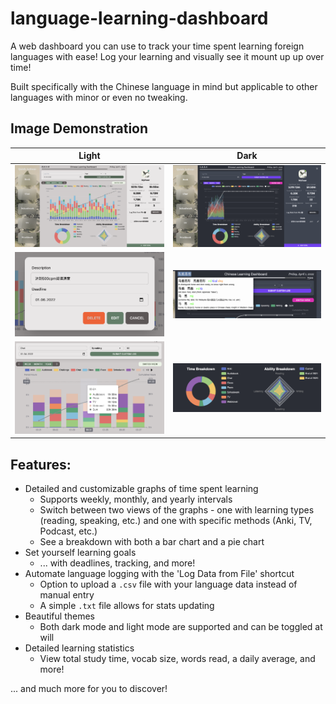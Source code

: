 # language-learning-dashboard
A web dashboard you can use to track your time spent learning foreign languages with ease! Log your learning and visually see it mount up up over time!

Built specifically with the Chinese language in mind but  applicable to other languages with minor or even no tweaking.

## Image Demonstration

Light             |  Dark
:-------------------------:|:-------------------------:
![](/images/whole.png) | ![](/images/dark-whole.png)
![](/images/goal.png) | ![](/images/dark-top.png)
![](/images/track.png) | ![](/images/dark-stats-lower.png)

## Features:
- Detailed and customizable graphs of time spent learning
    - Supports weekly, monthly, and yearly intervals
    - Switch between two views of the graphs - one with learning types (reading, speaking, etc.) and one with specific methods (Anki, TV, Podcast, etc.)
    - See a breakdown with both a bar chart and a pie chart
- Set yourself learning goals
    - ... with deadlines, tracking, and more!
- Automate language logging with the 'Log Data from File' shortcut
    - Option to upload a `.csv` file with your language data instead of manual entry
    - A simple `.txt` file allows for stats updating
- Beautiful themes
    - Both dark mode and light mode are supported and can be toggled at will
- Detailed learning statistics
    - View total study time, vocab size, words read, a daily average, and more!

... and much more for you to discover!
